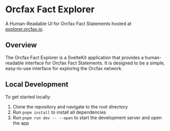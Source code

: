 # Orcfax Fact Explorer

A Human-Readable UI for Orcfax Fact Statements hosted at [explorer.orcfax.io](https://explorer.orcfax.io).

## Overview

The Orcfax Fact Explorer is a SvelteKit application that provides a human-readable interface for Orcfax Fact Statements. It is designed to be a simple, easy-to-use interface for exploring the Orcfax network.

## Local Development

To get started locally:

1. Clone the repository and navigate to the root directory
2. Run `pnpm install` to install all dependencies
3. Run `pnpm run dev -- --open` to start the development server and open the app
